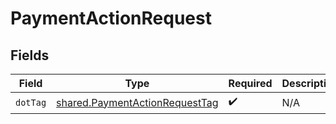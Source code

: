 # PaymentActionRequest


## Fields

| Field                                                                            | Type                                                                             | Required                                                                         | Description                                                                      | Example                                                                          |
| -------------------------------------------------------------------------------- | -------------------------------------------------------------------------------- | -------------------------------------------------------------------------------- | -------------------------------------------------------------------------------- | -------------------------------------------------------------------------------- |
| `dotTag`                                                                         | [shared.PaymentActionRequestTag](../../models/shared/paymentactionrequesttag.md) | :heavy_check_mark:                                                               | N/A                                                                              | finalize                                                                         |